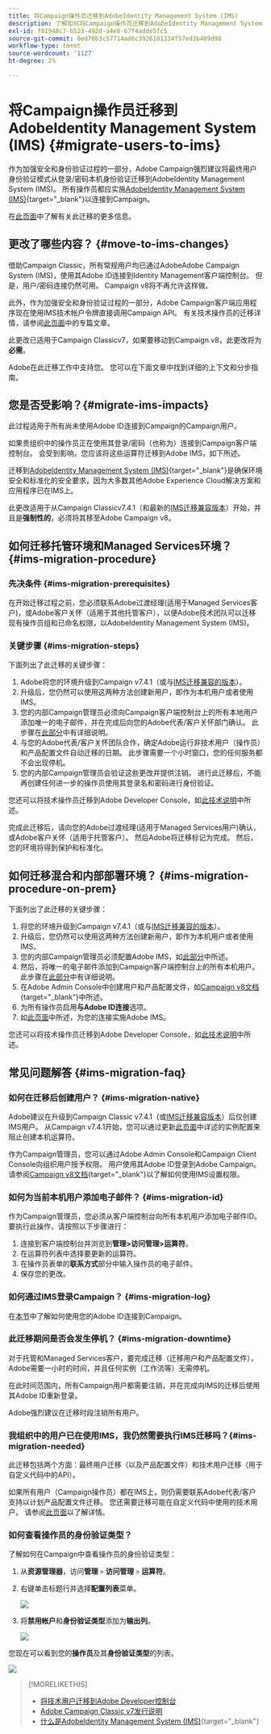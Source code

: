 ```yaml
---
title: 将Campaign操作员迁移到AdobeIdentity Management System (IMS)
description: 了解如何将Campaign操作员迁移到AdobeIdentity Management System (IMS)
exl-id: f01948c7-b523-492d-a4e8-67f4adde5fc5
source-git-commit: 0ed70b3c57714ad6c3926181334f57ed3b409d98
workflow-type: tm+mt
source-wordcount: '1127'
ht-degree: 2%

---
```


# 将Campaign操作员迁移到AdobeIdentity Management System (IMS) {#migrate-users-to-ims}

作为加强安全和身份验证过程的一部分，Adobe Campaign强烈建议将最终用户身份验证模式从登录/密码本机身份验证迁移到AdobeIdentity Management System (IMS)。 所有操作员都应实施[AdobeIdentity Management System (IMS)](https://helpx.adobe.com/cn/enterprise/using/identity.html){target="_blank"}以连接到Campaign。

在[此页面](ac-ims.md)中了解有关此迁移的更多信息。

## 更改了哪些内容？ {#move-to-ims-changes}

借助Campaign Classic，所有常规用户均已通过AdobeAdobe Campaign System (IMS)，使用其Adobe ID连接到Identity Management客户端控制台。 但是，用户/密码连接仍然可用。 Campaign v8将不再允许这样做。

此外，作为加强安全和身份验证过程的一部分，Adobe Campaign客户端应用程序现在使用IMS技术帐户令牌直接调用Campaign API。 有关技术操作员的迁移详情，请参阅[此页面](ims-migration.md)中的专篇文章。

此更改已适用于Campaign Classicv7，如果要移动到Campaign v8，此更改将为&#x200B;**必需**。

Adobe在此迁移工作中支持您。 您可以在下面文章中找到详细的上下文和分步指南。

## 您是否受影响？{#migrate-ims-impacts}

此过程适用于所有尚未使用Adobe ID连接到Campaign的Campaign用户。

如果贵组织中的操作员正在使用其登录/密码（也称为）连接到Campaign客户端控制台。 会受到影响，您应该将这些运算符迁移到Adobe IMS，如下所述。

迁移到[AdobeIdentity Management System (IMS)](https://helpx.adobe.com/cn/enterprise/using/identity.html){target="_blank"}是确保环境安全和标准化的安全要求，因为大多数其他Adobe Experience Cloud解决方案和应用程序已在IMS上。

此更改适用于从Campaign Classicv7.4.1（和最新的[IMS迁移兼容版本](ac-ims.md#ims-versions)）开始，并且是&#x200B;**强制性的**，必须将其移至Adobe Campaign v8。


## 如何迁移托管环境和Managed Services环境？ {#ims-migration-procedure}

### 先决条件 {#ims-migration-prerequisites}

在开始迁移过程之前，您必须联系Adobe过渡经理(适用于Managed Services客户)，或Adobe客户关怀（适用于其他托管客户），以便Adobe技术团队可以迁移现有操作员组和已命名权限，以AdobeIdentity Management System (IMS)。

### 关键步骤 {#ims-migration-steps}

下面列出了此迁移的关键步骤：

1. Adobe将您的环境升级到Campaign v7.4.1（或与[IMS迁移兼容的版本](ac-ims.md#ims-versions)）。
1. 升级后，您仍然可以使用这两种方法创建新用户，即作为本机用户或者使用IMS。
1. 您的内部Campaign管理员必须向Campaign客户端控制台上的所有本地用户添加唯一的电子邮件，并在完成后向您的Adobe代表/客户关怀部门确认。  此步骤在[此部分](#ims-migration-id)中有详细说明。
1. 与您的Adobe代表/客户关怀团队合作，确定Adobe运行非技术用户（操作员）和产品配置文件自动迁移的日期。 此步骤需要一个小时窗口，您的任何服务都不会出现停机。
1. 您的内部Campaign管理员会验证这些更改并提供注销。 进行此迁移后，不能再创建任何进一步的操作员使用其登录名和密码进行身份验证。

您还可以将技术操作员迁移到Adobe Developer Console，如[此技术说明](ims-migration.md)中所述。

完成此迁移后，请向您的Adobe过渡经理(适用于Managed Services用户)确认，或Adobe客户关怀（适用于托管客户）。 然后Adobe将迁移标记为完成。 然后，您的环境将得到保护和标准化。


## 如何迁移混合和内部部署环境？ {#ims-migration-procedure-on-prem}

下面列出了此迁移的关键步骤：

1. 将您的环境升级到Campaign v7.4.1（或与[IMS迁移兼容的版本](#ims-versions)）。
1. 升级后，您仍然可以使用这两种方法创建新用户，即作为本机用户或者使用IMS。
1. 您的内部Campaign管理员必须配置Adobe IMS，如[此部分](../../integrations/using/configuring-ims.md)中所述。
1. 然后，将唯一的电子邮件添加到Campaign客户端控制台上的所有本机用户。 此步骤在[此部分](#ims-migration-id)中有详细说明。
1. 在Adobe Admin Console中创建用户和产品配置文件，如[Campaign v8文档](https://experienceleague.adobe.com/docs/campaign/campaign-v8/admin/permissions/manage-permissions.html?lang=zh-Hans){target="_blank"}中所述。
1. 为所有操作员启用&#x200B;**与Adobe ID连接**&#x200B;选项。
1. 如[此页面](../../integrations/using/implementing-ims.md)中所述，为您的连接实施Adobe IMS。

您还可以将技术操作员迁移到Adobe Developer Console，如[此技术说明](ims-migration.md)中所述。


## 常见问题解答 {#ims-migration-faq}

### 如何在迁移后创建用户？ {#ims-migration-native}

Adobe建议在升级到Campaign Classic v7.4.1（或[IMS迁移兼容版本](#ims-versions)）后仅创建IMS用户。
从Campaign v7.4.1开始，您可以通过更新[此页面](impact-ims-migration.md)中详述的实例配置来阻止创建本机运算符。

作为Campaign管理员，您可以通过Adobe Admin Console和Campaign Client Console向组织用户授予权限。 用户使用其Adobe ID登录到Adobe Campaign。 请参阅[Campaign v8文档](https://experienceleague.adobe.com/docs/campaign/campaign-v8/admin/permissions/gs-permissions.html?lang=zh-Hans){target="_blank"}以了解如何使用IMS设置权限。

### 如何为当前本机用户添加电子邮件？ {#ims-migration-id}

作为Campaign管理员，您必须从客户端控制台向所有本机用户添加电子邮件ID。 要执行此操作，请按照以下步骤进行：

1. 连接到客户端控制台并浏览到&#x200B;**管理>访问管理>运算符**。
1. 在运算符列表中选择要更新的运算符。
1. 在操作员表单的&#x200B;**联系方式**&#x200B;部分中输入操作员的电子邮件。
1. 保存您的更改。

<!--You can also import a CSV file to update all your operator profiles with their email.-->


### 如何通过IMS登录Campaign？ {#ims-migration-log}

在[本节](../../integrations/using/implementing-ims.md)中了解如何使用您的Adobe ID连接到Campaign。

### 此迁移期间是否会发生停机？ {#ims-migration-downtime}

对于托管和Managed Services客户，要完成迁移（迁移用户和产品配置文件），Adobe需要一小时的时间，并且任何实例（工作流等）无需停机。

在此时间范围内，所有Campaign用户都需要注销，并在完成向IMS的迁移后使用其Adobe ID重新登录。

Adobe强烈建议在迁移时段注销所有用户。

### 我组织中的用户已在使用IMS，我仍然需要执行IMS迁移吗？{#ims-migration-needed}

此迁移包括两个方面：最终用户迁移（以及产品配置文件）和技术用户迁移（用于自定义代码中的API）。

如果所有用户（Campaign操作员）都在IMS上，则仍需要联系Adobe代表/客户支持以计划产品配置文件迁移。 您还需要迁移可能在自定义代码中使用的技术用户。 请参阅[此页面](ims-migration.md)以了解详情。

### 如何查看操作员的身份验证类型？

了解如何在Campaign中查看操作员的身份验证类型：

1. 从&#x200B;**资源管理器**，访问&#x200B;**管理** `>` **访问管理** `>` **运算符**。

1. 右键单击标题行并选择&#x200B;**配置列表**&#x200B;菜单。

   ![](assets/ims_2.png)

1. 将&#x200B;**禁用帐户**&#x200B;和&#x200B;**身份验证类型**&#x200B;添加为&#x200B;**输出列**。

   ![](assets/ims_1.png)

您现在可以看到您的&#x200B;**操作员**&#x200B;及其&#x200B;**身份验证类型**&#x200B;的列表。

![](assets/ims_3.png)


>[!MORELIKETHIS]
>
>* [将技术用户迁移到Adobe Developer控制台](ims-migration.md)
>* [Adobe Campaign Classic v7发行说明](../../rn/using/latest-release.md)
>* [什么是AdobeIdentity Management System (IMS)](https://helpx.adobe.com/cn/enterprise/using/identity.html){target="_blank"}
